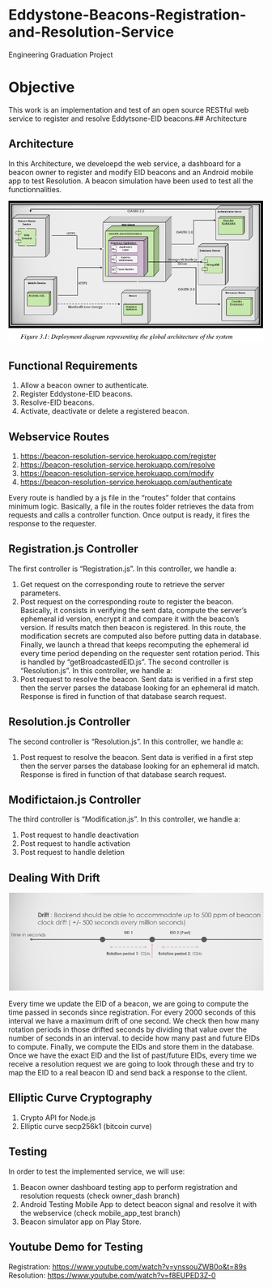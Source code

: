 # Eddystone-Beacons-Registration-and-Resolution-Service
Engineering Graduation Project


# Objective

This work is an implementation and test of an open source RESTful web service to register and
resolve Eddytsone-EID beacons.## Architecture

## Architecture

In this Architecture, we develoepd the web service, a dashboard for a beacon owner to register and modify EID beacons and an Android mobile app to test Resolution. A beacon simulation have been used to test all the functionnalities.

![alt text](./deployment.png "Figure illustrating Drift")

## Functional Requirements

 1. Allow a beacon owner to authenticate.
 2. Register Eddystone-EID beacons.
 3. Resolve-EID beacons.
 4. Activate, deactivate or delete a registered beacon.


## Webservice Routes

1. https://beacon-resolution-service.herokuapp.com/register
2. https://beacon-resolution-service.herokuapp.com/resolve
3. https://beacon-resolution-service.herokuapp.com/modify
4. https://beacon-resolution-service.herokuapp.com/authenticate

Every route is handled by a js file in the “routes” folder that contains minimum logic.
Basically, a file in the routes folder retrieves the data from requests and calls a controller function.
Once output is ready, it fires the response to the requester.

## Registration.js Controller

The first controller is “Registration.js”. In this controller, we handle a:
1. Get request on the corresponding route to retrieve the server parameters.
2. Post request on the corresponding route to register the beacon. Basically, it consists in
verifying the sent data, compute the server’s ephemeral id version, encrypt it and compare
it with the beacon’s version. If results match then beacon is registered. In this route, the
modification secrets are computed also before putting data in database. Finally, we launch
a thread that keeps recomputing the ephemeral id every time period depending on the
requester sent rotation period. This is handled by “getBroadcastedEID.js”.
The second controller is “Resolution.js”. In this controller, we handle a:
3. Post request to resolve the beacon. Sent data is verified in a first step then the server parses
the database looking for an ephemeral id match. Response is fired in function of that
database search request.

## Resolution.js Controller

The second controller is “Resolution.js”. In this controller, we handle a:

1. Post request to resolve the beacon. Sent data is verified in a first step then the server parses
the database looking for an ephemeral id match. Response is fired in function of that
database search request.

## Modifictaion.js Controller

The third controller is “Modification.js”. In this controller, we handle a:
1. Post request to handle deactivation
2. Post request to handle activation
3. Post request to handle deletion



## Dealing With Drift

![alt text](./drift.png "Figure illustrating Drift")


Every time we update the EID of a beacon, we are going to compute the time passed in seconds
since registration. For every 2000 seconds of this interval we have a maximum drift of one second.
We check then how many rotation periods in those drifted seconds by dividing that value over the
number of seconds in an interval. to decide how many past and future EIDs to compute. Finally,
we compute the EIDs and store them in the database.
Once we have the exact EID and the list of past/future EIDs, every time we receive a resolution
request we are going to look through these and try to map the EID to a real beacon ID and send
back a response to the client.

## Elliptic Curve Cryptography 
1. Crypto API for Node.js 
2. Elliptic curve secp256k1 (bitcoin curve)

## Testing 

In order to test the implemented service, we will use: 

1. Beacon owner dashboard testing app to perform registration and resolution requests (check owner_dash branch)
2. Android Testing Mobile App to detect beacon signal and resolve it with the webservice (check mobile_app_test branch)
3. Beacon simulator app on Play Store.

## Youtube Demo for Testing

Registration: https://www.youtube.com/watch?v=ynssouZWB0o&t=89s
Resolution: https://www.youtube.com/watch?v=f8EUPED3Z-0 
















